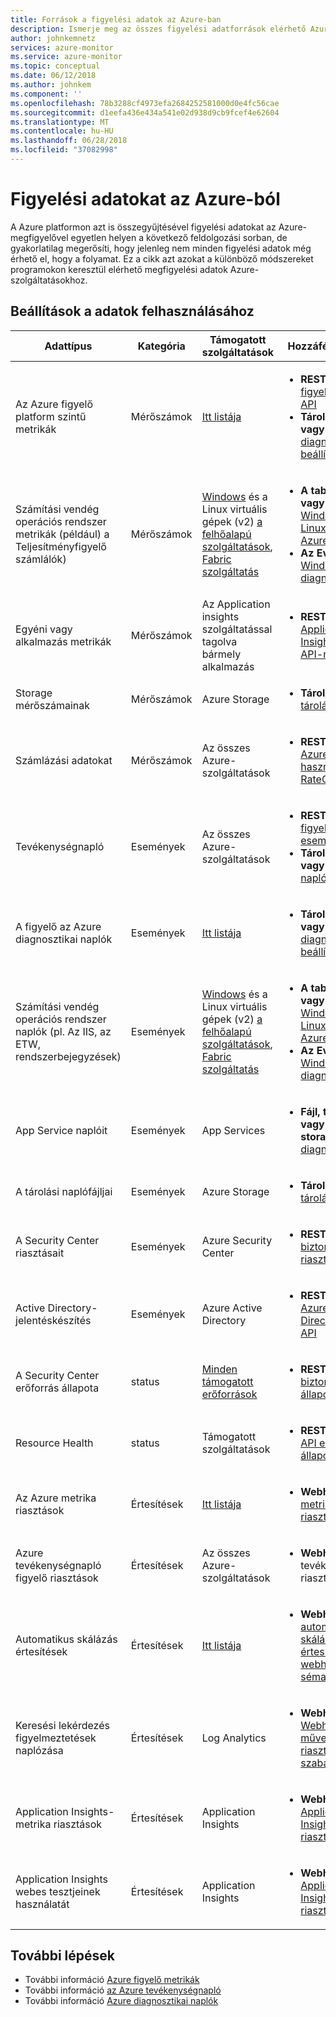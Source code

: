 ```yaml
---
title: Források a figyelési adatok az Azure-ban
description: Ismerje meg az összes figyelési adatforrások elérhető Azure ma.
author: johnkemnetz
services: azure-monitor
ms.service: azure-monitor
ms.topic: conceptual
ms.date: 06/12/2018
ms.author: johnkem
ms.component: ''
ms.openlocfilehash: 78b3288cf4973efa2684252581000d0e4fc56cae
ms.sourcegitcommit: d1eefa436e434a541e02d938d9cb9fcef4e62604
ms.translationtype: MT
ms.contentlocale: hu-HU
ms.lasthandoff: 06/28/2018
ms.locfileid: "37082998"
---
```

# <a name="consume-monitoring-data-from-azure"></a>Figyelési adatokat az Azure-ból

A Azure platformon azt is összegyűjtésével figyelési adatokat az Azure-megfigyelővel egyetlen helyen a következő feldolgozási sorban, de gyakorlatilag megerősíti, hogy jelenleg nem minden figyelési adatok még érhető el, hogy a folyamat. Ez a cikk azt azokat a különböző módszereket programokon keresztül elérhető megfigyelési adatok Azure-szolgáltatásokhoz.

## <a name="options-for-data-consumption"></a>Beállítások a adatok felhasználásához

| Adattípus | Kategória | Támogatott szolgáltatások | Hozzáférési módok |
| --- | --- | --- | --- |
| Az Azure figyelő platform szintű metrikák | Mérőszámok | [Itt listája](monitoring-supported-metrics.md) | <ul><li>**REST API:** [Azure figyelő metrika API](https://docs.microsoft.com/rest/api/monitor/metrics)</li><li>**Tárolási blob vagy event hub:** [diagnosztikai beállítások](monitoring-overview-of-diagnostic-logs.md#resource-diagnostic-settings)</li></ul> |
| Számítási vendég operációs rendszer metrikák (például) a Teljesítményfigyelő számlálók) | Mérőszámok | [Windows](../virtual-machines-dotnet-diagnostics.md) és a Linux virtuális gépek (v2) [a felhőalapú szolgáltatások](../cloud-services/cloud-services-dotnet-diagnostics-trace-flow.md), [Fabric szolgáltatás](../service-fabric/service-fabric-diagnostics-how-to-monitor-and-diagnose-services-locally.md) | <ul><li>**A table Storage vagy a blob:** [Windows vagy Linux rendszerű Azure diagnostics](../cloud-services/cloud-services-dotnet-diagnostics-storage.md)</li><li>**Az Event hubs:** [Windows Azure diagnosztikai](../event-hubs/event-hubs-streaming-azure-diags-data.md)</li></ul> |
| Egyéni vagy alkalmazás metrikák | Mérőszámok | Az Application insights szolgáltatással tagolva bármely alkalmazás | <ul><li>**REST API:** [az Application Insights REST API-n](https://dev.applicationinsights.io/reference)</li></ul> |
| Storage mérőszámainak | Mérőszámok | Azure Storage | <ul><li>**Tárolási tábla:** [tárolási analitika](https://docs.microsoft.com/rest/api/storageservices/storage-analytics)</li></ul> |
| Számlázási adatokat | Mérőszámok | Az összes Azure-szolgáltatások | <ul><li>**REST API:** [az Azure erőforrás-használat és RateCard API-k](../billing/billing-usage-rate-card-overview.md)</li></ul> |
| Tevékenységnapló | Események | Az összes Azure-szolgáltatások | <ul><li>**REST API:** [Azure figyelő események API](https://docs.microsoft.com/en-us/rest/api/monitor/eventcategories)</li><li>**Tárolási blob vagy event hub:** [napló profil](monitoring-overview-activity-logs.md#export-the-activity-log-with-a-log-profile)</li></ul> |
| A figyelő az Azure diagnosztikai naplók | Események | [Itt listája](monitoring-diagnostic-logs-schema.md) | <ul><li>**Tárolási blob vagy event hub:** [diagnosztikai beállítások](monitoring-overview-of-diagnostic-logs.md#resource-diagnostic-settings)</li></ul> |
| Számítási vendég operációs rendszer naplók (pl. Az IIS, az ETW, rendszerbejegyzések) | Események | [Windows](../virtual-machines-dotnet-diagnostics.md) és a Linux virtuális gépek (v2) [a felhőalapú szolgáltatások](../cloud-services/cloud-services-dotnet-diagnostics-trace-flow.md), [Fabric szolgáltatás](../service-fabric/service-fabric-diagnostics-how-to-monitor-and-diagnose-services-locally.md) | <ul><li>**A table Storage vagy a blob:** [Windows vagy Linux rendszerű Azure diagnostics](../cloud-services/cloud-services-dotnet-diagnostics-storage.md)</li><li>**Az Event hubs:** [Windows Azure diagnosztikai](../event-hubs/event-hubs-streaming-azure-diags-data.md)</li></ul> |
| App Service naplóit | Események | App Services | <ul><li>**Fájl, táblázat vagy a blob storage:** [Web app diagnosztika](../app-service/web-sites-enable-diagnostic-log.md)</li></ul> |
| A tárolási naplófájljai | Események | Azure Storage | <ul><li>**Tárolási tábla:** [tárolási analitika](https://docs.microsoft.com/rest/api/storageservices/storage-analytics)</li></ul> |
| A Security Center riasztásait | Események | Azure Security Center | <ul><li>**REST API:** [biztonsági riasztások](https://msdn.microsoft.com/library/mt704050.aspx)</li></ul> |
| Active Directory-jelentéskészítés | Események | Azure Active Directory | <ul><li>**REST API:** [az Azure Active Directory graph API](../active-directory/active-directory-reporting-api-getting-started.md)</li></ul> |
| A Security Center erőforrás állapota | status | [Minden támogatott erőforrások](https://msdn.microsoft.com/library/mt704041.aspx#Anchor_1) | <ul><li>**REST API:** [biztonsági állapotok](https://msdn.microsoft.com/library/mt704041.aspx)</li></ul> |
| Resource Health | status | Támogatott szolgáltatások | <ul><li>**REST API:** [REST API erőforrás állapota](https://azure.microsoft.com/blog/reduce-troubleshooting-time-with-azure-resource-health/)</li></ul> |
| Az Azure metrika riasztások | Értesítések | [Itt listája](monitoring-supported-metrics.md) | <ul><li>**Webhook:** [Azure metrika riasztások](insights-webhooks-alerts.md)</li></ul> |
| Azure tevékenységnapló figyelő riasztások | Értesítések | Az összes Azure-szolgáltatások | <ul><li>**Webhook:** Azure tevékenységnapló riasztások</li></ul> |
| Automatikus skálázás értesítések | Értesítések | [Itt listája](monitoring-overview-autoscale.md#supported-services-for-autoscale) | <ul><li>**Webhook:** [automatikus skálázás értesítési webhook hasznos séma](insights-autoscale-to-webhook-email.md#autoscale-notification-webhook-payload-schema)</li></ul> |
| Keresési lekérdezés figyelmeztetések naplózása | Értesítések | Log Analytics | <ul><li>**Webhook:** [Webhook műveleti napló riasztási szabályok](../monitoring-and-diagnostics/monitor-alerts-unified-log-webhook.md)</li></ul> |
| Application Insights-metrika riasztások | Értesítések | Application Insights | <ul><li>**Webhook:** [Application Insights-riasztások](../application-insights/app-insights-alerts.md)</li></ul> |
| Application Insights webes tesztjeinek használatát | Értesítések | Application Insights | <ul><li>**Webhook:** [Application Insights-riasztások](../application-insights/app-insights-alerts.md)</li></ul> |

## <a name="next-steps"></a>További lépések

- További információ [Azure figyelő metrikák](monitoring-overview-metrics.md)
- További információ [az Azure tevékenységnapló](monitoring-overview-activity-logs.md)
- További információ [Azure diagnosztikai naplók](monitoring-overview-of-diagnostic-logs.md)
